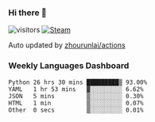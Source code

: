 ### Hi there 👋

![visitors](https://visitor-badge.glitch.me/badge?page_id=zhourunlai)
[![Steam](https://img.shields.io/badge/dynamic/json?label=Steam&query=%24.data.totalSubs&url=https%3A%2F%2Fapi.spencerwoo.com%2Fsubstats%2F%3Fsource%3DsteamGames%26queryKey%3D76561198285156854&suffix=%20Games&logo=steam&labelColor=134375&color=0b1a37&longCache=true)](http://steamcommunity.com/profiles/76561198285156854)

Auto updated by <a href="https://github.com/zhourunlai/zhourunlai/actions" target="_blank">zhourunlai/actions</a>

### Weekly Languages Dashboard

<!--PART:wakatime-->
```text
Python 26 hrs 30 mins █████████▒ 93.00%
YAML   1 hr 53 mins   ▓░░░░░░░░░ 6.62%
JSON   5 mins         ▒░░░░░░░░░ 0.30%
HTML   1 min          ▒░░░░░░░░░ 0.07%
Other  0 secs         ▒░░░░░░░░░ 0.01%
```
<!--PART:wakatime-->
